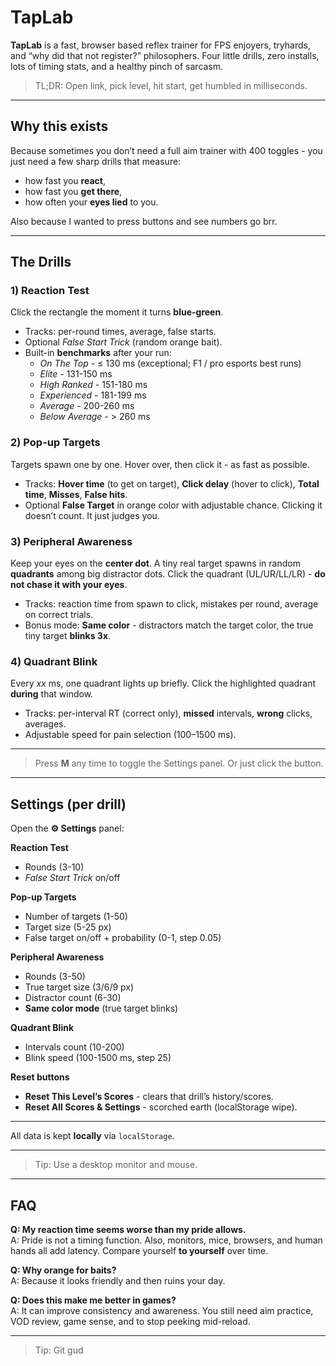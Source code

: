 # TapLab

**TapLab** is a fast, browser based reflex trainer for FPS enjoyers, tryhards, and “why did that not register?” philosophers. Four little drills, zero installs, lots of timing stats, and a healthy pinch of sarcasm.

> TL;DR: Open link, pick level, hit start, get humbled in milliseconds.

---

## Why this exists

Because sometimes you don’t need a full aim trainer with 400 toggles - you just need a few sharp drills that measure:  
- how fast you **react**,  
- how fast you **get there**,   
- how often your **eyes lied** to you.

Also because I wanted to press buttons and see numbers go brr.

---

## The Drills

### 1) Reaction Test
Click the rectangle the moment it turns **blue-green**.  
- Tracks: per-round times, average, false starts.  
- Optional *False Start Trick* (random orange bait).  
- Built-in **benchmarks** after your run:  
  - *On The Top* - ≤ 130 ms (exceptional; F1 / pro esports best runs)  
  - *Elite* - 131-150 ms  
  - *High Ranked* - 151-180 ms  
  - *Experienced* - 181-199 ms  
  - *Average* - 200-260 ms  
  - *Below Average* - > 260 ms

### 2) Pop-up Targets
Targets spawn one by one. Hover over, then click it - as fast as possible.  
- Tracks: **Hover time** (to get on target), **Click delay** (hover to click), **Total time**, **Misses**, **False hits**.  
- Optional **False Target** in orange color with adjustable chance. Clicking it doesn’t count. It just judges you.

### 3) Peripheral Awareness
Keep your eyes on the **center dot**. A tiny real target spawns in random **quadrants** among big distractor dots. Click the quadrant (UL/UR/LL/LR) - **do not chase it with your eyes**.  
- Tracks: reaction time from spawn to click, mistakes per round, average on correct trials.  
- Bonus mode: **Same color** - distractors match the target color, the true tiny target **blinks 3x**.

### 4) Quadrant Blink
Every *xx* ms, one quadrant lights up briefly. Click the highlighted quadrant **during** that window.  
- Tracks: per-interval RT (correct only), **missed** intervals, **wrong** clicks, averages.  
- Adjustable speed for pain selection (100–1500 ms).

---

> Press **M** any time to toggle the Settings panel. Or just click the button.

---

## Settings (per drill)

Open the **⚙ Settings** panel:

**Reaction Test**  
- Rounds (3-10)  
- *False Start Trick* on/off

**Pop-up Targets**  
- Number of targets (1-50)  
- Target size (5-25 px)  
- False target on/off + probability (0-1, step 0.05)

**Peripheral Awareness**  
- Rounds (3-50)  
- True target size (3/6/9 px)  
- Distractor count (6-30)  
- **Same color mode** (true target blinks)

**Quadrant Blink**  
- Intervals count (10-200)  
- Blink speed (100-1500 ms, step 25)

**Reset buttons**  
- **Reset This Level’s Scores** - clears that drill’s history/scores.  
- **Reset All Scores & Settings** - scorched earth (localStorage wipe).

---

All data is kept **locally** via `localStorage`.

---

> Tip: Use a desktop monitor and mouse.

---

## FAQ

**Q: My reaction time seems worse than my pride allows.**  
A: Pride is not a timing function. Also, monitors, mice, browsers, and human hands all add latency. Compare yourself **to yourself** over time.

**Q: Why orange for baits?**  
A: Because it looks friendly and then ruins your day.

**Q: Does this make me better in games?**  
A: It can improve consistency and awareness. You still need aim practice, VOD review, game sense, and to stop peeking mid-reload.

---


> Tip: Git gud
